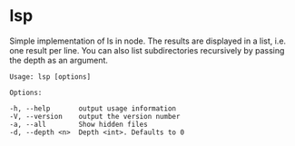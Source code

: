 # lsp
Simple implementation of ls in node. The results are displayed in a list, i.e. one result per line. You can also list subdirectories recursively by passing the depth as an argument.

    Usage: lsp [options]

    Options:

    -h, --help       output usage information
    -V, --version    output the version number
    -a, --all        Show hidden files
    -d, --depth <n>  Depth <int>. Defaults to 0
